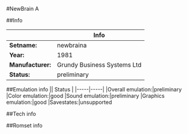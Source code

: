 #NewBrain A

##Info

||Info|
|-----|-----|
|**Setname:**|newbraina
|**Year:**|1981
|**Manufacturer:**|Grundy Business Systems Ltd
|**Status:**|preliminary

##Emulation info
|| Status |
|-----|-----|
|Overall emulation:|preliminary
|Color emulation:|good
|Sound emulation:|preliminary
|Graphics emulation:|good
|Savestates:|unsupported

##Tech info

##Romset info

<!--- START OF EDITED COMMENT DO NOT TOUCH TEXT ABOVE-->
